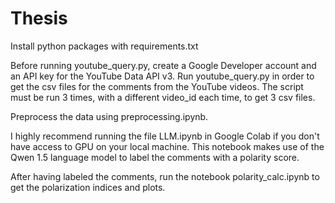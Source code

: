 # Thesis
Install python packages with requirements.txt

Before running youtube_query.py, create a Google Developer account and an API key for the YouTube Data API v3. Run youtube_query.py in order to get the csv files for the comments from the YouTube videos. 
The script must be run 3 times, with a different video_id each time, to get 3 csv files. 

Preprocess the data using preprocessing.ipynb. 

I highly recommend running the file LLM.ipynb in Google Colab if you don't have access to GPU on your local machine. 
This notebook makes use of the Qwen 1.5 language model to label the comments with a polarity score. 

After having labeled the comments, run the notebook polarity_calc.ipynb to get the polarization indices and plots. 
